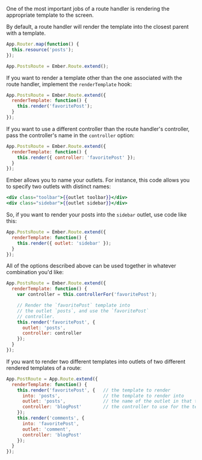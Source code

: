 One of the most important jobs of a route handler is rendering the
appropriate template to the screen.

By default, a route handler will render the template into the closest
parent with a template.

```js
App.Router.map(function() {
  this.resource('posts');
});

App.PostsRoute = Ember.Route.extend();
```

If you want to render a template other than the one associated with the
route handler, implement the `renderTemplate` hook:

```js
App.PostsRoute = Ember.Route.extend({
  renderTemplate: function() {
    this.render('favoritePost');
  }
});
```

If you want to use a different controller than the route handler's
controller, pass the controller's name in the `controller` option:

```js
App.PostsRoute = Ember.Route.extend({
  renderTemplate: function() {
    this.render({ controller: 'favoritePost' });
  }
});
```

Ember allows you to name your outlets. For instance, this code allows
you to specify two outlets with distinct names:

```handlebars
<div class="toolbar">{{outlet toolbar}}</div>
<div class="sidebar">{{outlet sidebar}}</div>
```

So, if you want to render your posts into the `sidebar` outlet, use code
like this:

```js
App.PostsRoute = Ember.Route.extend({
  renderTemplate: function() {
    this.render({ outlet: 'sidebar' });
  }
});
```

All of the options described above can be used together in whatever
combination you'd like:

```js
App.PostsRoute = Ember.Route.extend({
  renderTemplate: function() {
    var controller = this.controllerFor('favoritePost');

    // Render the `favoritePost` template into
    // the outlet `posts`, and use the `favoritePost`
    // controller.
    this.render('favoritePost', {
      outlet: 'posts',
      controller: controller
    });
  }
});
```

If you want to render two different templates into outlets of two different rendered templates of a route:

```js
App.PostRoute = App.Route.extend({
  renderTemplate: function() {
    this.render('favoritePost', {   // the template to render
      into: 'posts',                // the template to render into
      outlet: 'posts',              // the name of the outlet in that template
      controller: 'blogPost'        // the controller to use for the template
    });
    this.render('comments', {
      into: 'favoritePost',
      outlet: 'comment',
      controller: 'blogPost'
    });
  }
});
```
